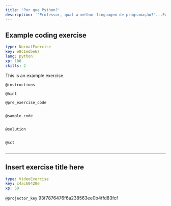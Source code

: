 ```yaml
---
title: 'Por que Python?'
description: '"Professor, qual a melhor linguagem de programação?"...Existe resposta para tal questionamento? Por que mais uma linguagem de programação? Por que Python?'
---
```


## Example coding exercise

```yaml
type: NormalExercise
key: e8c1edbe67
lang: python
xp: 100
skills: 2
```

This is an example exercise.

`@instructions`


`@hint`


`@pre_exercise_code`
```{python}

```

`@sample_code`
```{python}

```

`@solution`
```{python}

```

`@sct`
```{python}

```

---

## Insert exercise title here

```yaml
type: VideoExercise
key: c4ac60420e
xp: 50
```

`@projector_key`
93f7876476f6a238563ee0b4ffd83fcf
